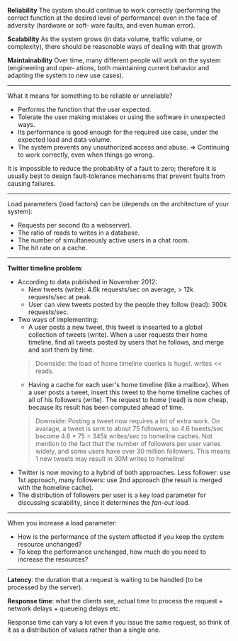 **Reliability**
The system should continue to work correctly (performing the correct function at the desired level of performance) even in the face of adversity (hardware or soft‐ ware faults, and even human error).

**Scalability**
As the system grows (in data volume, traffic volume, or complexity), there should be reasonable ways of dealing with that growth

**Maintainability**
Over time, many different people will work on the system (engineering and oper‐ ations, both maintaining current behavior and adapting the system to new use cases).

---

What it means for something to be reliable or unreliable?
- Performs the function that the user expected.
- Tolerate the user making mistakes or using the software in unexpected ways.
- Its performance is good enough for the required use case, under the expected load and data volume.
- The system prevents any unauthorized access and abuse.
=> Continuing to work correctly, even when things go wrong.

It is impossible to reduce the probability of a fault to zero; therefore it is usually best to design fault-tolerance mechanisms that prevent faults from causing failures.

---

Load parameters (load factors) can be (depends on the architecture of your system):
- Requests per second (to a webserver).
- The ratio of reads to writes in a database.
- The number of simultaneously active users in a chat room.
- The hit rate on a cache.

---

**Twitter timeline problem**:
- According to data published in November 2012:
  - New tweets (write): 4.6k requests/sec on average, > 12k requests/sec at peak.
  - User can view tweets posted by the people they follow (read): 300k requests/sec.
- Two ways of implementing:
  - A user posts a new tweet, this tweet is insearted to a global collection of tweets (write). When a user requests their home timeline, find all tweets posted by users that he follows, and merge and sort them by time.
  > Downside: the load of home timeline queries is huge!. writes << reads.
  - Having a cache for each user's home timeline (like a mailbox). When a user posts a tweet, insert this tweet to the home timeline caches of all of his followers (write). The request to home (read) is now cheap, because its result has been computed ahead of time.
  > Downside: Posting a tweet now requires a lot of extra work. On avarage, a tweet is sent to about 75 followers, so 4.6 tweets/sec become 4.6 * 75 = 345k writes/sec to homeline caches. Not mention to the fact that the number of followers per user varies widely, and some users have over 30 million followers. This means 1 new tweets may result in 30M writes to homeline!
 - Twitter is now moving to a hybrid of both approaches. Less follower: use 1st approach, many followers: use 2nd approach (the result is merged with the homeline cache).
 - The distribution of followers per user is a key load parameter for discussing scalability, since it determines the _fan-out_ load.
 
---

When you increase a load parameter:
- How is the performance of the system affected if you keep the system resource unchanged?
- To keep the performance unchanged, how much do you need to increase the resources?

---

**Latency**: the duration that a request is waiting to be handled (to be processed by the server).

**Response time**: what the clients see, actual time to process the request + network delays + queueing delays etc.

Response time can vary a lot even if you issue the same request, so think of it as a distribution of values rather than a single one.

